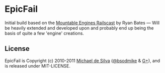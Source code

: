 # EpicFail

Initial build based on the [Mountable Engines Railscast](http://railscasts.com/episodes/277-mountable-engines) by Ryan Bates &mdash; Will be heavily extended and developed upon and probably end up being the basis of quite a few 'engine' creations.

## License
EpicFail is Copyright (c) 2010-2011 [Michael de Silva](http://www.bsodmike.com) ([@bsodmike](https://twitter.com/#!/bsodmike) &amp; [G+](https://plus.google.com/102197309611185157885/posts)), and is released under MIT-LICENSE.